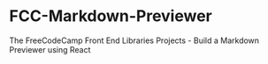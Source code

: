 # FCC-Markdown-Previewer
The FreeCodeCamp Front End Libraries Projects - Build a Markdown Previewer using React
